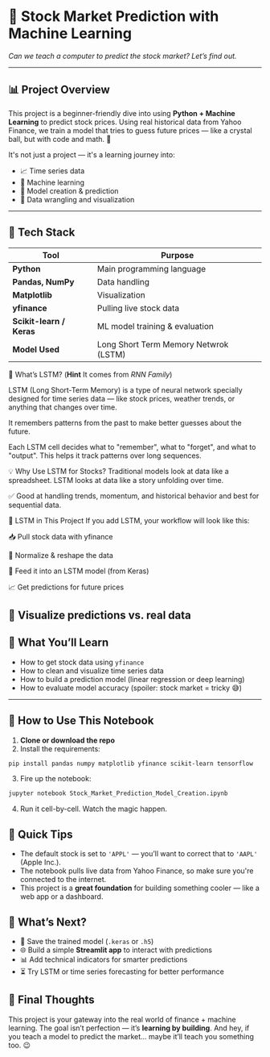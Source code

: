 # 🚀 Stock Market Prediction with Machine Learning  
*Can we teach a computer to predict the stock market? Let’s find out.*

---

## 📊 Project Overview

This project is a beginner-friendly dive into using **Python + Machine Learning** to predict stock prices. Using real historical data from Yahoo Finance, we train a model that tries to guess future prices — like a crystal ball, but with code and math. 🔮

It's not just a project — it's a learning journey into:

- 📈 Time series data
- 🤖 Machine learning
- 💾 Model creation & prediction
- 🔧 Data wrangling and visualization

---

## 🧰 Tech Stack

| Tool | Purpose |
|------|---------|
| **Python** | Main programming language |
| **Pandas, NumPy** | Data handling |
| **Matplotlib** | Visualization |
| **yfinance** | Pulling live stock data |
| **Scikit-learn / Keras** | ML model training & evaluation |
| **Model Used** | Long Short Term Memory Netwrok (LSTM) |




🧠 What’s LSTM? (**Hint** It comes from *RNN Family*)


LSTM (Long Short-Term Memory) is a type of neural network specially designed for time series data — like stock prices, weather trends, or anything that changes over time.

It remembers patterns from the past to make better guesses about the future.

Each LSTM cell decides what to "remember", what to "forget", and what to "output". This helps it track patterns over long sequences.

💡 Why Use LSTM for Stocks?
Traditional models look at data like a spreadsheet.
LSTM looks at data like a story unfolding over time.

✅ Good at handling trends, momentum, and historical behavior and best for sequential data.

🔄 LSTM in This Project
If you add LSTM, your workflow will look like this:

📥 Pull stock data with yfinance

🧹 Normalize & reshape the data

🧠 Feed it into an LSTM model (from Keras)

📈 Get predictions for future prices

🎨 Visualize predictions vs. real data
---

## 🚦 What You’ll Learn

- How to get stock data using `yfinance`
- How to clean and visualize time series data
- How to build a prediction model (linear regression or deep learning)
- How to evaluate model accuracy (spoiler: stock market = tricky 😅)

---

## 🧪 How to Use This Notebook

1. **Clone or download the repo**
2. Install the requirements:

```bash
pip install pandas numpy matplotlib yfinance scikit-learn tensorflow
```

3. Fire up the notebook:

```bash
jupyter notebook Stock_Market_Prediction_Model_Creation.ipynb
```

4. Run it cell-by-cell. Watch the magic happen.



## 📌 Quick Tips

- The default stock is set to `'APPL'` — you’ll want to correct that to `'AAPL'` (Apple Inc.).
- The notebook pulls live data from Yahoo Finance, so make sure you're connected to the internet.
- This project is a **great foundation** for building something cooler — like a web app or a dashboard.



## 🌱 What’s Next?

- 💾 Save the trained model (`.keras` or `.h5`)
- 🌐 Build a simple **Streamlit app** to interact with predictions
- 📊 Add technical indicators for smarter predictions
- ⏳ Try LSTM or time series forecasting for better performance



## 🧠 Final Thoughts

This project is your gateway into the real world of finance + machine learning. The goal isn’t perfection — it’s **learning by building**. And hey, if you teach a model to predict the market... maybe it’ll teach you something too. 😉


